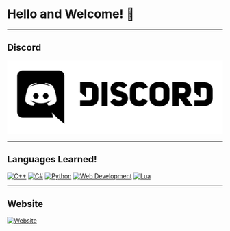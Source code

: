 # Hello and Welcome! 👋

---
## Discord
[![Discord](https://raw.githubusercontent.com/CrazyHackGUT/Discord/master/.github/Discord_Logo.png)](https://discord.gg/CxbFp5WCfp)

---
## Languages Learned!

[![C++](https://img.shields.io/badge/C++-00599C?style=flat&logo=c%2B%2B&logoColor=white)]()
[![C#](https://img.shields.io/badge/C%23-239120?style=flat&logo=c-sharp&logoColor=white)]()
[![Python](https://img.shields.io/badge/Python-3776AB?style=flat&logo=python&logoColor=white)]()
[![Web Development](https://img.shields.io/badge/Web%20Development-1572B6?style=flat&logo=html5&logoColor=white)]()
[![Lua](https://img.shields.io/badge/Lua-2C2D72?style=flat&logo=lua&logoColor=white)]()

---

## Website

[![Website](https://i.ibb.co/JjQJG6Y1/T.png)](https://taxus.site/)

